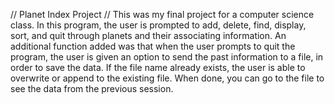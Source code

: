 // Planet Index Project
// This was my final project for a computer science class. In this program, the user is prompted to add, delete, find, display, sort, and quit through planets and their associating information. An additional function added was that when the user prompts to quit the program, the user is given an option to send the past information to a file, in order to save the data. If the file name already exists, the user is able to overwrite or append to the existing file. When done, you can go to the file to see the data from the previous session.
